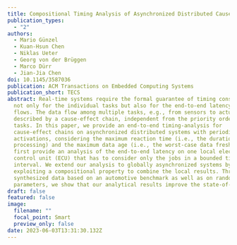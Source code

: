 ```yaml
---
title: Compositional Timing Analysis of Asynchronized Distributed Cause-Effect Chains
publication_types:
  - "2"
authors:
  - Mario Günzel
  - Kuan-Hsun Chen
  - Niklas Ueter
  - Georg von der Brüggen
  - Marco Dürr
  - Jian-Jia Chen
doi: 10.1145/3587036
publication: ACM Transactions on Embedded Computing Systems
publication_short: TECS
abstract: Real-time systems require the formal guarantee of timing constraints,
  not only for the individual tasks but also for the end-to-end latency of data
  flows. The data flow among multiple tasks, e.g., from sensors to actuators, is
  described by a cause-effect chain, independent from the priority order of the
  tasks. In this paper, we provide an end-to-end timing-analysis for
  cause-effect chains on asynchronized distributed systems with periodic task
  activations, considering the maximum reaction time (i.e., the duration of data
  processing) and the maximum data age (i.e., the worst-case data freshness). We
  first provide an analysis of the end-to-end latency on one local electronic
  control unit (ECU) that has to consider only the jobs in a bounded time
  interval. We extend our analysis to globally asynchronized systems by
  exploiting a compositional property to combine the local results. Throughout
  synthesized data based on an automotive benchmark as well as on randomized
  parameters, we show that our analytical results improve the state-of-the-art.
draft: false
featured: false
image:
  filename: ""
  focal_point: Smart
  preview_only: false
date: 2023-06-03T13:31:30.132Z
---
```

